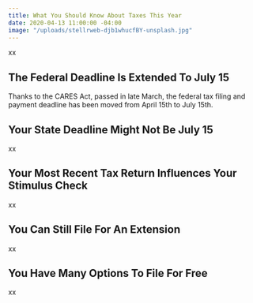 ```yaml
---
title: What You Should Know About Taxes This Year
date: 2020-04-13 11:00:00 -04:00
image: "/uploads/stellrweb-djb1whucfBY-unsplash.jpg"
---
```


xx

## The Federal Deadline Is Extended To July 15

Thanks to the CARES Act, passed in late March, the federal tax filing and payment deadline has been moved from April 15th to July 15th. 

## Your State Deadline Might Not Be July 15

xx

## Your Most Recent Tax Return Influences Your Stimulus Check

xx

## You Can Still File For An Extension

xx

## You Have Many Options To File For Free

xx